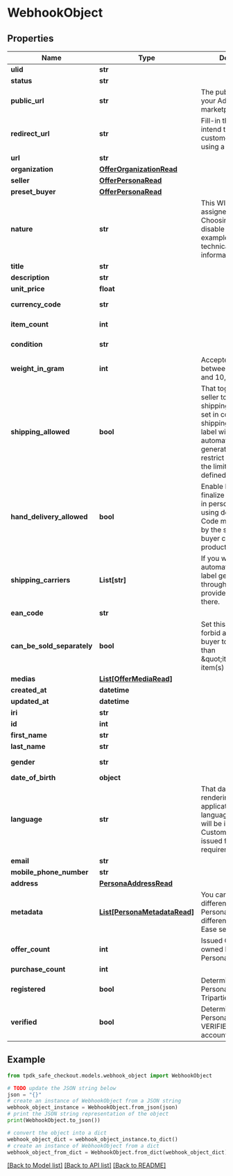 # WebhookObject


## Properties

Name | Type | Description | Notes
------------ | ------------- | ------------- | -------------
**ulid** | **str** |  | 
**status** | **str** |  | 
**public_url** | **str** | The public URL for your Ad/Offer on your marketplace. | [optional] 
**redirect_url** | **str** | Fill-in that field IF you intend to redirect your customer instead of using a WebView. | [optional] 
**url** | **str** |  | [readonly] 
**organization** | [**OfferOrganizationRead**](OfferOrganizationRead.md) |  | [optional] 
**seller** | [**OfferPersonaRead**](OfferPersonaRead.md) |  | 
**preset_buyer** | [**OfferPersonaRead**](OfferPersonaRead.md) |  | [optional] 
**nature** | **str** | This WILL affect the assigned workflow. Choosing service will disable delivery for example. Refer to our technical hub for more information. | [optional] [default to 'physical_item']
**title** | **str** |  | [optional] 
**description** | **str** |  | [optional] 
**unit_price** | **float** |  | [optional] 
**currency_code** | **str** |  | [optional] [default to 'EUR']
**item_count** | **int** |  | [optional] [default to 1]
**condition** | **str** |  | [optional] [default to 'USED']
**weight_in_gram** | **int** | Accepted values between 500g (0.5kg) and 10,000g (10kg). | [optional] 
**shipping_allowed** | **bool** | That toggle allows the seller to propose shipping for its item. If set in conjunction of shippingCarrier, the label will be automatically generated. Also, it will restrict the carrier to the limited subset defined. | [optional] 
**hand_delivery_allowed** | **bool** | Enable both parties to finalize the transaction in person rather than using delivery. A QR Code must be scanned by the seller once the buyer claims the product. | [optional] [default to True]
**shipping_carriers** | **List[str]** | If you wish to enable automated shipping label generation through a specific provider, specify it there. | [optional] 
**ean_code** | **str** |  | [optional] 
**can_be_sold_separately** | **bool** | Set this flag to false to forbid a potential buyer to acquire less than \&quot;itemCount\&quot; item(s) | [optional] [default to True]
**medias** | [**List[OfferMediaRead]**](OfferMediaRead.md) |  | 
**created_at** | **datetime** |  | [optional] [readonly] 
**updated_at** | **datetime** |  | [optional] [readonly] 
**iri** | **str** |  | [optional] [readonly] 
**id** | **int** |  | [optional] [readonly] 
**first_name** | **str** |  | [optional] 
**last_name** | **str** |  | [optional] 
**gender** | **str** |  | [optional] [default to 'RATHER_NOT_SAY']
**date_of_birth** | **object** |  | [optional] 
**language** | **str** | That data is used for rendering the frontend application with given language. If not set, will be inferred. Custom codes can be issued for specific requirements. | [optional] 
**email** | **str** |  | [optional] 
**mobile_phone_number** | **str** |  | [optional] 
**address** | [**PersonaAddressRead**](PersonaAddressRead.md) |  | [optional] 
**metadata** | [**List[PersonaMetadataRead]**](PersonaMetadataRead.md) | You can assign different meta to your Persona object for different purposes. eg. Ease searching. | [optional] 
**offer_count** | **int** | Issued Offers count owned by a given Persona | [optional] [readonly] 
**purchase_count** | **int** |  | [optional] [readonly] 
**registered** | **bool** | Determine if the Persona have a Tripartie account | [optional] [readonly] 
**verified** | **bool** | Determine if the Persona have a VERIFIED Tripartie account | [optional] [readonly] 

## Example

```python
from tpdk_safe_checkout.models.webhook_object import WebhookObject

# TODO update the JSON string below
json = "{}"
# create an instance of WebhookObject from a JSON string
webhook_object_instance = WebhookObject.from_json(json)
# print the JSON string representation of the object
print(WebhookObject.to_json())

# convert the object into a dict
webhook_object_dict = webhook_object_instance.to_dict()
# create an instance of WebhookObject from a dict
webhook_object_from_dict = WebhookObject.from_dict(webhook_object_dict)
```
[[Back to Model list]](../README.md#documentation-for-models) [[Back to API list]](../README.md#documentation-for-api-endpoints) [[Back to README]](../README.md)


